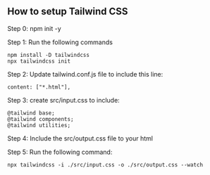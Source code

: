 ## How to setup Tailwind CSS

Step 0: npm init -y

Step 1: Run the following commands

``` 
npm install -D tailwindcss
npx tailwindcss init
```

Step 2: Update tailwind.conf.js file to include this line:
```
content: ["*.html"],
```

Step 3: create src/input.css to include:
```
@tailwind base;
@tailwind components;
@tailwind utilities;
```

Step 4: Include the src/output.css file to your html

Step 5: Run the following command:
```
npx tailwindcss -i ./src/input.css -o ./src/output.css --watch
```
